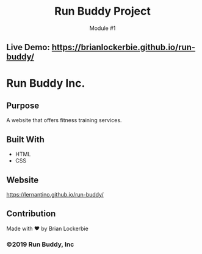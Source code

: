 <h1 align="center">Run Buddy Project</h1>
<p align="center">Module #1</p>

## Live Demo: https://brianlockerbie.github.io/run-buddy/

# Run Buddy Inc.

## Purpose
A website that offers fitness training services.

## Built With
* HTML
* CSS

## Website
https://lernantino.github.io/run-buddy/

## Contribution
Made with ❤️ by Brian Lockerbie

### ©️2019 Run Buddy, Inc 
